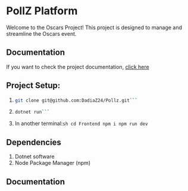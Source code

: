 # PollZ Platform

Welcome to the Oscars Project! This project is designed to manage and streamline the Oscars event.

## Documentation

If you want to check the project documentation, [click here](https://dadiaz24.github.io/Pollz/)

## Project Setup:
1. ```sh
   git clone git@github.com:DadiaZ24/Pollz.git```

2. ```sh
   dotnet run```
3. In another terminal:```sh
  cd Frontend
  npm i
  npm run dev```

## Dependencies

1. Dotnet software
2. Node Package Manager (npm)

## Documentation
